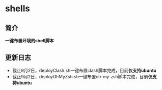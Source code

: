 # shells

## 简介

**一键布置环境的shell脚本**

## 更新日志

*   截止9月2日，deployClash.sh一键布置clash脚本完成，目前**仅支持ubuntu**
*   截止9月2日，deployOhMyZsh.sh一键布置oh-my-zsh脚本完成，目前**仅支持ubuntu**

